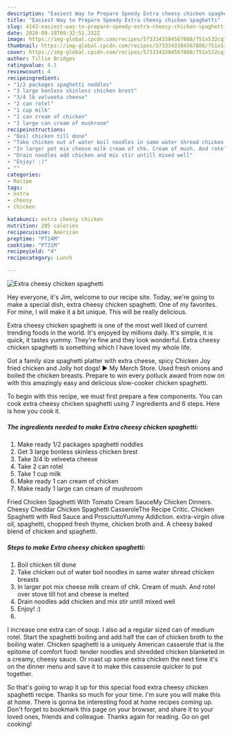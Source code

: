 ```yaml
---
description: "Easiest Way to Prepare Speedy Extra cheesy chicken spaghetti"
title: "Easiest Way to Prepare Speedy Extra cheesy chicken spaghetti"
slug: 4143-easiest-way-to-prepare-speedy-extra-cheesy-chicken-spaghetti
date: 2020-09-18T09:32:51.332Z
image: https://img-global.cpcdn.com/recipes/5733343384567808/751x532cq70/extra-cheesy-chicken-spaghetti-recipe-main-photo.jpg
thumbnail: https://img-global.cpcdn.com/recipes/5733343384567808/751x532cq70/extra-cheesy-chicken-spaghetti-recipe-main-photo.jpg
cover: https://img-global.cpcdn.com/recipes/5733343384567808/751x532cq70/extra-cheesy-chicken-spaghetti-recipe-main-photo.jpg
author: Tillie Bridges
ratingvalue: 4.1
reviewcount: 4
recipeingredient:
- "1/2 packages spaghetti noddles"
- "3 large bonless skinless chicken brest"
- "3/4 lb velveeta cheese"
- "2 can rotel"
- "1 cup milk"
- "1 can cream of chicken"
- "1 large can cream of mushroom"
recipeinstructions:
- "Boil chicken till done"
- "Take chicken out of water boil noodles in same water shread chicken breasts"
- "In larger pot mix cheese milk cream of chk. Cream of mush. And rotel over stove till hot and cheese is melted"
- "Drain noodles add chicken and mix stir untill mixed well"
- "Enjoy! :)"
- ""
categories:
- Recipe
tags:
- extra
- cheesy
- chicken

katakunci: extra cheesy chicken 
nutrition: 205 calories
recipecuisine: American
preptime: "PT14M"
cooktime: "PT31M"
recipeyield: "4"
recipecategory: Lunch

---
```



![Extra cheesy chicken spaghetti](https://img-global.cpcdn.com/recipes/5733343384567808/751x532cq70/extra-cheesy-chicken-spaghetti-recipe-main-photo.jpg)

Hey everyone, it's Jim, welcome to our recipe site. Today, we're going to make a special dish, extra cheesy chicken spaghetti. One of my favorites. For mine, I will make it a bit unique. This will be really delicious.

Extra cheesy chicken spaghetti is one of the most well liked of current trending foods in the world. It's enjoyed by millions daily. It's simple, it is quick, it tastes yummy. They're fine and they look wonderful. Extra cheesy chicken spaghetti is something which I have loved my whole life.

Got a family size spaghetti platter with extra cheese, spicy Chicken Joy fried chicken and Jolly hot dogs! ► My Merch Store. Used fresh onions and boiled the chicken breasts. Prepare to win every potluck award from now on with this amazingly easy and delicious slow-cooker chicken spaghetti.


To begin with this recipe, we must first prepare a few components. You can cook extra cheesy chicken spaghetti using 7 ingredients and 6 steps. Here is how you cook it.

<!--inarticleads1-->

##### The ingredients needed to make Extra cheesy chicken spaghetti:

1. Make ready 1/2 packages spaghetti noddles
1. Get 3 large bonless skinless chicken brest
1. Take 3/4 lb velveeta cheese
1. Take 2 can rotel
1. Take 1 cup milk
1. Make ready 1 can cream of chicken
1. Make ready 1 large can cream of mushroom


Fried Chicken Spaghetti With Tomato Cream SauceMy Chicken Dinners. Cheesy Cheddar Chicken Spaghetti CasseroleThe Recipe Critic. Chicken Spaghetti with Red Sauce and ProsciuttoYummy Addiction. extra-virgin olive oil, spaghetti, chopped fresh thyme, chicken broth and. A cheesy baked blend of chicken and spaghetti. 

<!--inarticleads2-->

##### Steps to make Extra cheesy chicken spaghetti:

1. Boil chicken till done
1. Take chicken out of water boil noodles in same water shread chicken breasts
1. In larger pot mix cheese milk cream of chk. Cream of mush. And rotel over stove till hot and cheese is melted
1. Drain noodles add chicken and mix stir untill mixed well
1. Enjoy! :)
1. 


I increase one extra can of soup. I also ad a regular sized can of medium rotel. Start the spaghetti boiling and add half the can of chicken broth to the boiling water. Chicken spaghetti is a uniquely American casserole that is the epitome of comfort food: tender noodles and shredded chicken blanketed in a creamy, cheesy sauce. Or roast up some extra chicken the next time it&#39;s on the dinner menu and save it to make this casserole quicker to put together. 

So that's going to wrap it up for this special food extra cheesy chicken spaghetti recipe. Thanks so much for your time. I'm sure you will make this at home. There is gonna be interesting food at home recipes coming up. Don't forget to bookmark this page on your browser, and share it to your loved ones, friends and colleague. Thanks again for reading. Go on get cooking!

